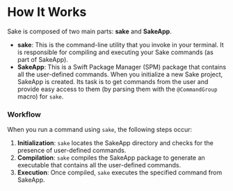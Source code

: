 # How It Works

Sake is composed of two main parts: **sake** and **SakeApp**.

- **sake**: This is the command-line utility that you invoke in your terminal. It is responsible for compiling and executing your Sake commands (as part of SakeApp).
- **SakeApp**: This is a Swift Package Manager (SPM) package that contains all the user-defined commands. When you initialize a new Sake project, SakeApp is created. Its task is to get commands from the user and provide easy access to them (by parsing them with the `@CommandGroup` macro) for `sake`.

### Workflow

When you run a command using `sake`, the following steps occur:

1. **Initialization**: `sake` locates the SakeApp directory and checks for the presence of user-defined commands.
2. **Compilation**: `sake` compiles the SakeApp package to generate an executable that contains all the user-defined commands.
3. **Execution**: Once compiled, `sake` executes the specified command from SakeApp.
